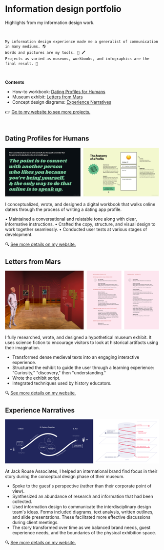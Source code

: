 # Information design portfolio
Highlights from my information design work.

<br />

```
My information design experience made me a generalist of communication in many mediums. 🌎
Words and pictures are my tools. 🎨 🖍 
Projects as varied as museums, workbooks, and infographics are the final result. 🙌  
```

<br />

**Contents**

* How-to workbook: [Dating Profiles for Humans](#dating-profiles-for-humans)
* Museum exhibit: [Letters from Mars](#letters-from-mars)
* Concept design diagrams: [Experience Narratives](#experience-narratives)

👉 [Go to my website to see more projects.](https://alexlogsdon.com/)

<br />

## Dating Profiles for Humans

![Image of workbook design](/images/DatingProfilesForHumans.png)

I conceptualized, wrote, and designed a digital workbook that walks online daters
through the process of writing a dating app profile.

• Maintained a conversational and relatable tone along with clear, informative instructions.
• Crafted the copy, structure, and visual design to work together seamlessly.
• Conducted user tests at various stages of development.

🔍 [See more details on my website.](https://alexlogsdon.com/Dating-Profiles-for-Humans/)

## Letters from Mars

![Image of museum exhibit design](/images/LettersFromMars.png)

I fully researched, wrote, and designed a hypothetical museum exhibit. It uses science fiction to encourage visitors to look at historical artifacts using their imagination.

* Transformed dense medieval texts into an engaging interactive experience.
* Structured the exhibit to guide the user through a learning experience: "Curiosity," "discovery," then "understanding."
* Wrote the exhibit script. 
* Integrated techniques used by history educators.

🔍 [See more details on my website.](https://alexlogsdon.com/Letters-from-Mars)

## Experience Narratives

![Image of diagram designs](/images/ExperienceNarratives.png)

At Jack Rouse Associates, I helped an international brand find focus in their story during the conceptual design phase of their museum. 

* Spoke to the guest's perspective (rather than their corporate point of view). 
* Synthesized an abundance of research and information that had been collected.
* Used information design to communicate the interdisciplinary design team's ideas. Forms included diagrams, text analysis, written outlines, and slide presentations. These facilitated more effective discussions during client meetings.
* The story transformed over time as we balanced brand needs, guest experience needs, and the boundaries of the physical exhibition space.

🔍 [See more details on my website.](https://alexlogsdon.com/Experience-Narratives)
